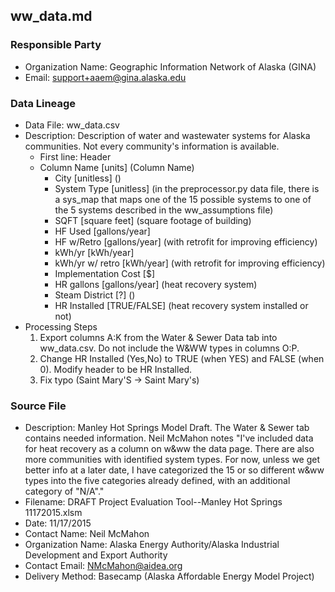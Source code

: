 ## ww_data.md

### Responsible Party
  * Organization Name: Geographic Information Network of Alaska (GINA)
  * Email: support+aaem@gina.alaska.edu

### Data Lineage
  * Data File: ww_data.csv
  * Description: Description of water and wastewater systems for Alaska communities.  Not every community's information is available.
    * First line: Header
    * Column Name [units] (Column Name)
      * City [unitless] ()
      * System Type [unitless] (in the preprocessor.py data file, there is a sys_map that maps one of the 15 possible systems to one of the 5 systems described in the ww_assumptions file)
      * SQFT [square feet] (square footage of building)
      * HF Used [gallons/year]
      * HF w/Retro [gallons/year] (with retrofit for improving efficiency)
      * kWh/yr [kWh/year]
      * kWh/yr w/ retro [kWh/year] (with retrofit for improving efficiency)
      * Implementation Cost [$]
      * HR gallons [gallons/year] (heat recovery system)
      * Steam District [?] ()
      * HR Installed [TRUE/FALSE] (heat recovery system installed or not)
  * Processing Steps
    1. Export columns A:K from the Water & Sewer Data tab into ww_data.csv. Do not include the W&WW types in columns O:P.
    2. Change HR Installed (Yes,No) to TRUE (when YES) and FALSE (when 0). Modify header to be HR Installed.
    3. Fix typo (Saint Mary'S -> Saint Mary's) 

### Source File
  * Description: Manley Hot Springs Model Draft.  The Water & Sewer tab contains needed information. Neil McMahon notes "I've included data for heat recovery as a column on w&ww the data page.  There are also more communities with identified system types.  For now, unless we get better info at a later date, I have categorized the 15 or so different w&ww types into the five categories already defined, with an additional category of "N/A"."
  * Filename: DRAFT Project Evaluation Tool--Manley Hot Springs 11172015.xlsm
  * Date: 11/17/2015
  * Contact Name: Neil McMahon
  * Organization Name: Alaska Energy Authority/Alaska Industrial Development and Export Authority
  * Contact Email: NMcMahon@aidea.org
  * Delivery Method: Basecamp (Alaska Affordable Energy Model Project)
